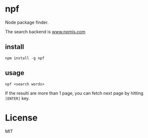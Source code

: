 # npf

Node package finder.

The search backend is www.npmjs.com

## install

```
npm install -g npf
```

## usage

```
npf <search words>
```

If the resulti are more than 1 page, you can fetch next page by
hitting `[ENTER]` key.

# License

MIT

